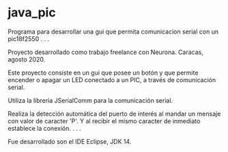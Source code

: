 # java_pic
Programa para desarrollar una gui que permita comunicacion serial con un pic18f2550
.
.
.

Proyecto desarrollado como trabajo freelance con Neurona. 
Caracas, agosto 2020.

Este proyecto consiste en un gui que posee un botón y que permite encender o apagar un LED conectado a un PIC, 
a través de comunicación serial.

Utiliza la librería JSerialComm para la comunicación serial.

Realiza la detección automática del puerto de interés al mandar un mensaje con valor de caracter 'P'.
Y al recibir el mismo caracter de inmediato establece la conexión.
.
.
.

Fue desarrollado son el IDE Eclipse, JDK 14.

